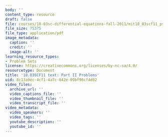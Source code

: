 ```yaml
---
body: ''
content_type: resource
draft: false
file: courses/18-03sc-differential-equations-fall-2011/mit18_03scf11_ps7_ii_s27q.pdf
file_size: 75375
file_type: application/pdf
image_metadata:
  caption: ''
  credit: ''
  image-alt: ''
learning_resource_types:
- Problem Sets
license: https://creativecommons.org/licenses/by-nc-sa/4.0/
resourcetype: Document
title: '18.03SCF11 text: Part II Problems'
uid: 8c13a9ec-4cf1-4a7c-842e-09bf96cf4d02
video_files:
  archive_url: ''
  video_captions_file: ''
  video_thumbnail_file: ''
  video_transcript_file: ''
video_metadata:
  video_speakers: ''
  video_tags: ''
  youtube_description: ''
  youtube_id: ''
---
```

